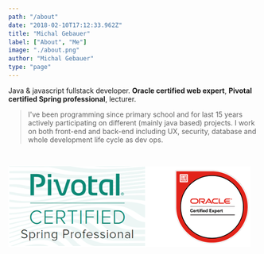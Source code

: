 ```yaml
---
path: "/about"
date: "2018-02-10T17:12:33.962Z"
title: "Michal Gebauer"
label: ["About", "Me"]
image: "./about.png"
author: "Michal Gebauer"
type: "page"
---
```


Java & javascript fullstack developer. **Oracle certified web expert**, **Pivotal certified Spring professional**, lecturer.

> I've been programming since primary school and for last 15 years actively participating on different (mainly java based) projects. I work on both front-end and back-end including UX, security, database and whole development life cycle as dev ops.

</br>

![Oracle certified](oracle_expert.png)
